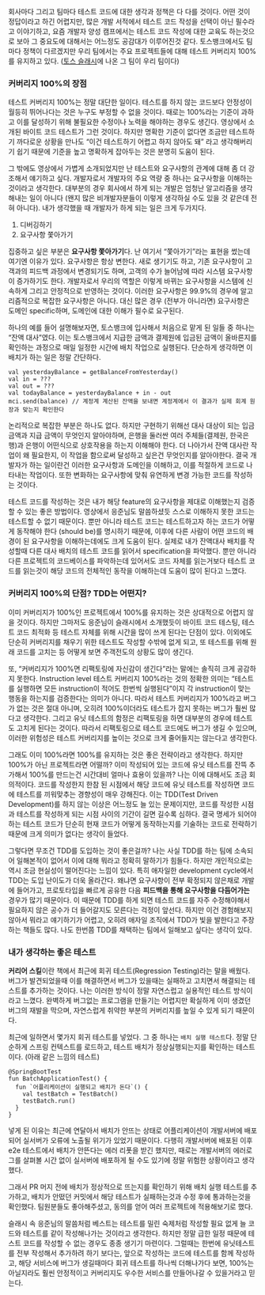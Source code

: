 회사마다 그리고 팀마다 테스트 코드에 대한 생각과 정책은 다 다를 것이다. 어떤 것이 정답이라고 하긴 어렵지만, 많은 개발 서적에서 테스트 코드 작성을 선택이 아닌 필수라고 이야기하고, 요즘 개발자 양성 캠프에서는 테스트 코드 작성에 대한 교육도 하는것으로 보아 그 중요도에 대해서는 어느정도 공감대가 이루어진것 같다. 토스뱅크에서도 팀마다 정책이 다르겠지만 우리 팀에서는 주요 프로젝트들에 대해 테스트 커버리지 100%를 유지하고 있다. ([토스 슬래시](https://www.youtube.com/watch?v=jdlBu2vFv58&t=412s)에 나온 그 팀이 우리 팀이다)

### 커버리지 100%의 장점
테스트 커버리지 100%는 정말 대단한 일이다. 테스트를 하지 않는 코드보다 안정성이 월등히 뛰어나다는 것은 누구도 부정할 수 없을 것이다. 때로는 100%라는 기준이 과하고 이를 달성하기 위해 불필요한 수정이나 노력을 해야하는 경우도 생긴다. 영상에서 소개된 바이트 코드 테스트가 그런 것이다. 하지만 명확한 기준이 없다면 조금만 테스트하기 까다로운 상황을 만나도 “이건 테스트하기 어렵고 하지 않아도 돼” 라고 생각해버리기 쉽기 때문에 기준을 높고 명확하게 잡아두는 것은 분명히 도움이 된다.

그 밖에도 영상에서 가볍게 소개되었지만 난 테스트와 요구사항의 관계에 대해 좀 더 강조해서 얘기하고 싶다. 개발자로서 개발자의 주요 역량 중 하나는 요구사항을 이해하는 것이라고 생각한다. 대부분의 경우 회사에서 하게 되는 개발은 엄청난 알고리즘을 생각해내는 일이 아니다 (왠지 많은 비개발자분들이 이렇게 생각하실 수도 있을 것 같은데 전혀 아니다). 내가 생각했을 때 개발자가 하게 되는 일은 크게 두가지다.

1. 디버깅하기
2. 요구사항 쫓아가기

집중하고 싶은 부분은 **요구사항 쫓아가기**다. 난 여기서 “쫓아가기”라는 표현을 썼는데 여기엔 이유가 있다. 요구사항은 항상 변한다. 새로 생기기도 하고, 기존 요구사항이 고객과의 피드백 과정에서 변경되기도 하며, 고객의 수가 늘어남에 따라 시스템 요구사항이 증가하기도 한다. 개발자로서 우리의 역할은 이렇게 바뀌는 요구사항을 시스템에 신속하게 그리고 안정적으로 반영하는 것이다. 이러한 요구사항은 99.9%의 경우에 알고리즘적으로 복잡한 요구사항은 아니다. 대신 많은 경우 (전부가 아니라면) 요구사항은 도메인 specific하며, 도메인에 대한 이해가 필수로 요구된다.

하나의 예를 들어 설명해보자면, 토스뱅크에 입사해서 처음으로 맡게 된 일들 중 하나는 “잔액 대사”였다. 이는 토스뱅크에서 지급한 금액과 결제원에 입금된 금액이 올바른지를 확인하는 과정으로 매일 일정한 시간에 배치 작업으로 실행된다. 단순하게 생각하면 이 배치가 하는 일은 정말 간단하다.

```
val yesterdayBalance = getBalanceFromYesterday()
val in = ???
val out = ???
val todayBalance = yesterdayBalance + in - out
mci.send(balance) // 계정계 계산된 잔액을 보내면 계정계에서 이 결과가 실제 회계 원장과 맞는지 확인한다
```

논리적으로 복잡한 부분은 하나도 없다. 하지만 구현하기 위해선 대사 대상이 되는 입금 금액과 지급 금액이 무엇인지 알아야하며, 은행을 둘러싼 여러 주체들(결제원, 한국은행)과 은행이 어떤식으로 상호작용을 하는지 이해해야 한다. 더 나아가서 잔액 대사란 작업이 왜 필요한지, 이 작업을 함으로써 달성하고 싶은건 무엇인지를 알아야한다. 결국 개발자가 하는 일이란건 이러한 요구사항과 도메인을 이해하고, 이를 적절하게 코드로 나타내는 작업이다. 또한 변화하는 요구사항에 맞춰 유연하게 변경 가능한 코드를 작성하는 것이다.

테스트 코드를 작성하는 것은 내가 해당 feature의 요구사항을 제대로 이해했는지 검증할 수 있는 좋은 방법이다. 영상에서 응준님도 말씀하셨듯 스스로 이해하지 못한 코드는 테스트할 수 없기 때문이다. 뿐만 아니라 테스트 코드는 테스트하고자 하는 코드가 어떻게 동작해야 한다 (should be)를 명시하기 때문에, 이후에 다른 사람이 어떤 코드의 배경이 된 요구사항을 이해하는데에도 크게 도움이 된다. 실제로 내가 잔액대사 배치를 작성할때 다른 대사 배치의 테스트 코드를 읽어서 specification을 파악했다. 뿐만 아니라 다른 프로젝트의 코드베이스를 파악하는데 있어서도 코드 자체를 읽는거보다 테스트 코드를 읽는것이 해당 코드의 전체적인 동작을 이해하는데 도움이 많이 된다고 느꼈다.

### 커버리지 100%의 단점? TDD는 어떤지?
이미 커버리지가 100%인 프로젝트에서 100%를 유지하는 것은 상대적으로 어렵지 않을 것이다. 하지만 그마저도 응준님이 슬래시에서 소개했듯이 바이트 코드 테스팅, 테스트 코드 최적화 등 테스트 자체를 위해 시간을 많이 쓰게 된다는 단점이 있다. 이외에도 단순히 커버리지를 채우기 위한 테스트도 작성할 수밖에 없게 되고, 또 테스트를 위해 원래 코드를 고치는 등 어떻게 보면 주객전도의 상황도 많이 생긴다.

또, “커버리지가 100%면 리팩토링에 자신감이 생긴다”라는 말에는 솔직히 크게 공감하지 못한다. Instruction level 테스트 커버리지 100%라는 것의 정확한 의미는 “테스트를 실행하면 모든 instruction이 적어도 한번씩 실행된다”이지 각 instruction이 맞는 행동을 하는지를 검증한다는 의미가 아니다. 따라서 테스트 커버리지가 100%라고 버그가 없는 것은 절대 아니며, 오히려 100%이더라도 테스트가 잡지 못하는 버그가 훨씬 많다고 생각한다. 그리고 유닛 테스트의 함정은 리팩토링을 하면 대부분의 경우에 테스트도 고치게 된다는 것이다. 따라서 리팩토링으로 테스트 코드에도 버그가 생길 수 있으며, 이러한 위험성은 테스트 커버리지를 높이는 것으로 크게 줄어들지는 않는다고 생각한다.

그래도 이미 100%라면 100%를 유지하는 것은 좋은 전략이라고 생각한다. 하지만 100%가 아닌 프로젝트라면 어떨까? 이미 작성되어 있는 코드에 유닛 테스트를 잔뜩 추가해서 100%를 만드는건 시간대비 얼마나 효용이 있을까? 나는 이에 대해서도 조금 회의적이다. 코드를 작성한지 한참 된 시점에서 해당 코드에 유닛 테스트를 작성하면 코드에 테스트를 끼워맞추는 경향성이 매우 강해진다. 이는 TDD(Test Driven Development)를 하지 않는 이상은 어느정도 늘 있는 문제이지만, 코드를 작성한 시점과 테스트를 작성하게 되는 시점 사이의 기간이 길면 길수록 심하다. 결국 명세가 되어야 하는 테스트 코드가 단순히 현재 코드가 어떻게 동작하는지를 기술하는 코드로 전락하기 때문에 크게 의미가 없다는 생각이 들었다.

그렇다면 무조건 TDD를 도입하는 것이 좋은걸까? 나는 사실 TDD를 하는 팀에 소속되어 일해본적이 없어서 이에 대해 뭐라고 정확히 말하기가 힘들다. 하지만 개인적으로는 역시 조금 현실성이 떨어진다는 느낌이 있다. 특히 애자일한 development cycle에서 TDD는 도입 난이도가 더욱 올라간다. 왜냐면 요구사항이 전부 확정되지 않은채로 개발에 들어가고, 프로토타입을 빠르게 공유한 다음 **피드백을 통해 요구사항을 다듬어가는** 경우가 많기 때문이다. 이 때문에 TDD를 하게 되면 테스트 코드를 자주 수정해야해서 필요하지 않은 공수가 더 들어갈지도 모른다는 걱정이 앞선다. 하지만 이건 경험해보지 않아서 뭐라고 얘기하기가 어렵고, 오히려 애자일 조직에서 TDD가 빛을 발한다고 주장하는 책들도 많다. 나도 한번쯤 TDD를 채택하는 팀에서 일해보고 싶다는 생각이 있다.

### 내가 생각하는 좋은 테스트
**커리어 스킬**이란 책에서 최근에 회귀 테스트(Regression Testing)라는 말을 배웠다. 버그가 발견되었을때 이를 해결하면서 버그가 있을때는 실패하고 고치면서 해결되는 테스트를 추가하는 것이다. 나는 이러한 방식이 정말 자연스럽고 실용적인 테스트 방식이라고 느꼈다. 완벽하게 버그없는 프로그램을 만들기는 어렵지만 확실하게 이미 생겼던 버그의 재발을 막으며, 자연스럽게 취약한 부분의 커버리지를 높일 수 있게 되기 때문이다.

최근에 일하면서 몇가지 회귀 테스트를 넣었다. 그 중 하나는 `배치 실행 테스트`다. 정말 단순하게 스프링 컨텍스트를 로드하고, 테스트 배치가 정상실행되는지를 확인하는 테스트이다. (아래 같은 느낌의 테스트)

```
@SpringBootTest
fun BatchApplicationTest() {
  fun `어플리케이션이 실행되고 배치가 돈다`() {
    val testBatch = TestBatch()
    testBatch.run()
  }
}
```

넣게 된 이유는 최근에 연달아서 배치가 안뜨는 상태로 어플리케이션이 개발서버에 배포되어 실서버가 오류에 노출될 위기가 있었기 때문이다. 다행히 개발서버에 배포된 이후 e2e 테스트에서 배치가 안뜬다는 에러 리폿을 받긴 했지만, 때로는 개발서버의 에러로그를 살펴볼 시간 없이 실서버에 배포하게 될 수도 있기에 정말 위험한 상황이라고 생각했다.

그래서 PR 머지 전에 배치가 정상적으로 뜨는지를 확인하기 위해 배치 실행 테스트를 추가하고, 배치가 안떴던 커밋에서 해당 테스트가 실패하는것과 수정 후에 통과하는것을 확인했다. 팀원분들도 좋아해주셨고, 동의를 얻어 여러 프로젝트에 적용해보기로 했다.

슬래시 속 응준님의 말씀처럼 베스트는 테스트를 밀린 숙제처럼 작성할 필요 없게 늘 코드와 테스트를 같이 작성해나가는 것이라고 생각한다. 하지만 정말 급한 일정 때문에 테스트 코드를 작성할 수 없는 경우도 종종 생기기 마련이다. 그럴때는 한번에 유닛테스트를 전부 작성해서 추가하려 하기 보다는, 앞으로 작성하는 코드에 테스트를 함께 작성하고, 해당 서비스에 버그가 생길때마다 회귀 테스트를 하나씩 더해나가다 보면, 100%는 아닐지라도 훨씬 안정적이고 커버리지도 우수한 서비스를 만들어나갈 수 있을거라고 믿는다.
